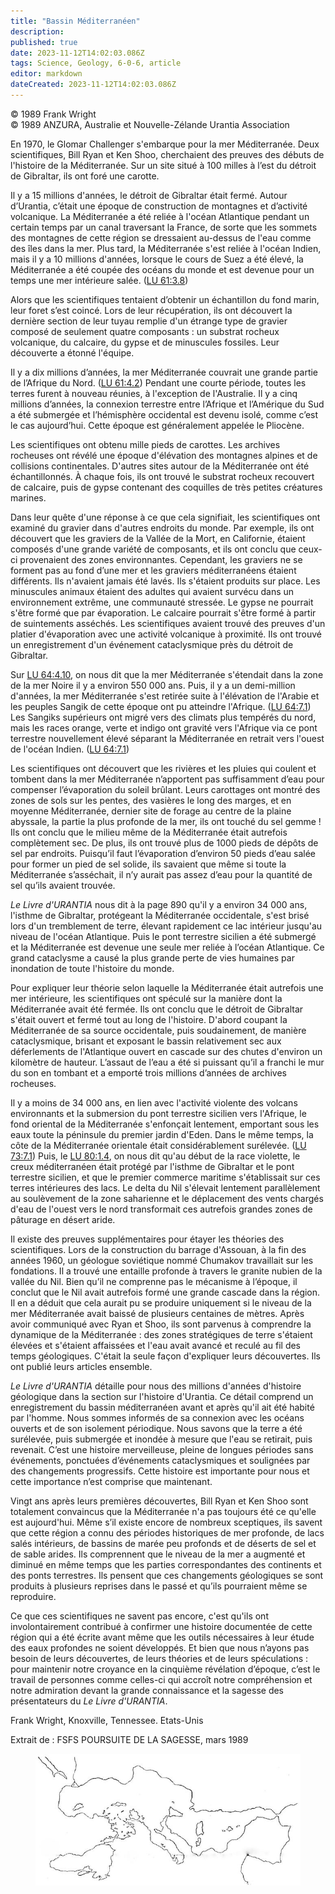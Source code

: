 ```yaml
---
title: "Bassin Méditerranéen"
description: 
published: true
date: 2023-11-12T14:02:03.086Z
tags: Science, Geology, 6-0-6, article
editor: markdown
dateCreated: 2023-11-12T14:02:03.086Z
---
```



<p class="v-card v-sheet theme--light gray lighten-3 px-2 py-1">© 1989 Frank Wright<br>© 1989 ANZURA, Australie et Nouvelle-Zélande Urantia Association</p>


En 1970, le Glomar Challenger s'embarque pour la mer Méditerranée. Deux scientifiques, Bill Ryan et Ken Shoo, cherchaient des preuves des débuts de l'histoire de la Méditerranée. Sur un site situé à 100 milles à l’est du détroit de Gibraltar, ils ont foré une carotte.

Il y a 15 millions d'années, le détroit de Gibraltar était fermé. Autour d’Urantia, c’était une époque de construction de montagnes et d’activité volcanique. La Méditerranée a été reliée à l'océan Atlantique pendant un certain temps par un canal traversant la France, de sorte que les sommets des montagnes de cette région se dressaient au-dessus de l'eau comme des îles dans la mer. Plus tard, la Méditerranée s'est reliée à l'océan Indien, mais il y a 10 millions d'années, lorsque le cours de Suez a été élevé, la Méditerranée a été coupée des océans du monde et est devenue pour un temps une mer intérieure salée. ([LU 61:3.8](/fr/The_Urantia_Book/61#p3_8))

Alors que les scientifiques tentaient d’obtenir un échantillon du fond marin, leur foret s’est coincé. Lors de leur récupération, ils ont découvert la dernière section de leur tuyau remplie d'un étrange type de gravier composé de seulement quatre composants : un substrat rocheux volcanique, du calcaire, du gypse et de minuscules fossiles. Leur découverte a étonné l'équipe.

Il y a dix millions d’années, la mer Méditerranée couvrait une grande partie de l’Afrique du Nord. ([LU 61:4.2](/fr/The_Urantia_Book/61#p4_2)) Pendant une courte période, toutes les terres furent à nouveau réunies, à l'exception de l'Australie. Il y a cinq millions d’années, la connexion terrestre entre l’Afrique et l’Amérique du Sud a été submergée et l’hémisphère occidental est devenu isolé, comme c’est le cas aujourd’hui. Cette époque est généralement appelée le Pliocène.

Les scientifiques ont obtenu mille pieds de carottes. Les archives rocheuses ont révélé une époque d'élévation des montagnes alpines et de collisions continentales. D'autres sites autour de la Méditerranée ont été échantillonnés. À chaque fois, ils ont trouvé le substrat rocheux recouvert de calcaire, puis de gypse contenant des coquilles de très petites créatures marines.

Dans leur quête d'une réponse à ce que cela signifiait, les scientifiques ont examiné du gravier dans d'autres endroits du monde. Par exemple, ils ont découvert que les graviers de la Vallée de la Mort, en Californie, étaient composés d'une grande variété de composants, et ils ont conclu que ceux-ci provenaient des zones environnantes. Cependant, les graviers ne se forment pas au fond d’une mer et les graviers méditerranéens étaient différents. Ils n'avaient jamais été lavés. Ils s'étaient produits sur place. Les minuscules animaux étaient des adultes qui avaient survécu dans un environnement extrême, une communauté stressée. Le gypse ne pourrait s'être formé que par évaporation. Le calcaire pourrait s'être formé à partir de suintements asséchés. Les scientifiques avaient trouvé des preuves d'un platier d'évaporation avec une activité volcanique à proximité. Ils ont trouvé un enregistrement d'un événement cataclysmique près du détroit de Gibraltar.

Sur [LU 64:4.10](/fr/The_Urantia_Book/64#p4_10), on nous dit que la mer Méditerranée s'étendait dans la zone de la mer Noire il y a environ 550 000 ans. Puis, il y a un demi-million d'années, la mer Méditerranée s'est retirée suite à l'élévation de l'Arabie et les peuples Sangik de cette époque ont pu atteindre l'Afrique. ([LU 64:7.1](/fr/The_Urantia_Book/64#p7_1)) Les Sangiks supérieurs ont migré vers des climats plus tempérés du nord, mais les races orange, verte et indigo ont gravité vers l'Afrique via ce pont terrestre nouvellement élevé séparant la Méditerranée en retrait vers l'ouest de l'océan Indien. ([LU 64:7.1](/fr/The_Urantia_Book/64#p7_1))

Les scientifiques ont découvert que les rivières et les pluies qui coulent et tombent dans la mer Méditerranée n’apportent pas suffisamment d’eau pour compenser l’évaporation du soleil brûlant. Leurs carottages ont montré des zones de sols sur les pentes, des vasières le long des marges, et en moyenne Méditerranée, dernier site de forage au centre de la plaine abyssale, la partie la plus profonde de la mer, ils ont touché du sel gemme ! Ils ont conclu que le milieu même de la Méditerranée était autrefois complètement sec. De plus, ils ont trouvé plus de 1000 pieds de dépôts de sel par endroits. Puisqu’il faut l’évaporation d’environ 50 pieds d’eau salée pour former un pied de sel solide, ils savaient que même si toute la Méditerranée s’asséchait, il n’y aurait pas assez d’eau pour la quantité de sel qu’ils avaient trouvée.

_Le Livre d'URANTIA_ nous dit à la page 890 qu'il y a environ 34 000 ans, l'isthme de Gibraltar, protégeant la Méditerranée occidentale, s'est brisé lors d'un tremblement de terre, élevant rapidement ce lac intérieur jusqu'au niveau de l'océan Atlantique. Puis le pont terrestre sicilien a été submergé et la Méditerranée est devenue une seule mer reliée à l’océan Atlantique. Ce grand cataclysme a causé la plus grande perte de vies humaines par inondation de toute l'histoire du monde.

Pour expliquer leur théorie selon laquelle la Méditerranée était autrefois une mer intérieure, les scientifiques ont spéculé sur la manière dont la Méditerranée avait été fermée. Ils ont conclu que le détroit de Gibraltar s'était ouvert et fermé tout au long de l'histoire. D'abord coupant la Méditerranée de sa source occidentale, puis soudainement, de manière cataclysmique, brisant et exposant le bassin relativement sec aux déferlements de l'Atlantique ouvert en cascade sur des chutes d'environ un kilomètre de hauteur. L’assaut de l’eau a été si puissant qu’il a franchi le mur du son en tombant et a emporté trois millions d’années de archives rocheuses.

Il y a moins de 34 000 ans, en lien avec l'activité violente des volcans environnants et la submersion du pont terrestre sicilien vers l'Afrique, le fond oriental de la Méditerranée s'enfonçait lentement, emportant sous les eaux toute la péninsule du premier jardin d'Eden. Dans le même temps, la côte de la Méditerranée orientale était considérablement surélevée. ([LU 73:7.1](/fr/The_Urantia_Book/73#p7_1)) Puis, le [LU 80:1.4](/fr/The_Urantia_Book/80#p1_4), on nous dit qu'au début de la race violette, le creux méditerranéen était protégé par l'isthme de Gibraltar et le pont terrestre sicilien, et que le premier commerce maritime s'établissait sur ces terres intérieures des lacs. Le delta du Nil s'élevait lentement parallèlement au soulèvement de la zone saharienne et le déplacement des vents chargés d'eau de l'ouest vers le nord transformait ces autrefois grandes zones de pâturage en désert aride.

Il existe des preuves supplémentaires pour étayer les théories des scientifiques. Lors de la construction du barrage d'Assouan, à la fin des années 1960, un géologue soviétique nommé Chumakov travaillait sur les fondations. Il a trouvé une entaille profonde à travers le granite nubien de la vallée du Nil. Bien qu’il ne comprenne pas le mécanisme à l’époque, il conclut que le Nil avait autrefois formé une grande cascade dans la région. Il en a déduit que cela aurait pu se produire uniquement si le niveau de la mer Méditerranée avait baissé de plusieurs centaines de mètres. Après avoir communiqué avec Ryan et Shoo, ils sont parvenus à comprendre la dynamique de la Méditerranée : des zones stratégiques de terre s'étaient élevées et s'étaient affaissées et l'eau avait avancé et reculé au fil des temps géologiques. C'était la seule façon d'expliquer leurs découvertes. Ils ont publié leurs articles ensemble.

_Le Livre d'URANTIA_ détaille pour nous des millions d'années d'histoire géologique dans la section sur l'histoire d'Urantia. Ce détail comprend un enregistrement du bassin méditerranéen avant et après qu'il ait été habité par l'homme. Nous sommes informés de sa connexion avec les océans ouverts et de son isolement périodique. Nous savons que la terre a été surélevée, puis submergée et inondée à mesure que l'eau se retirait, puis revenait. C’est une histoire merveilleuse, pleine de longues périodes sans événements, ponctuées d’événements cataclysmiques et soulignées par des changements progressifs. Cette histoire est importante pour nous et cette importance n’est comprise que maintenant.

Vingt ans après leurs premières découvertes, Bill Ryan et Ken Shoo sont totalement convaincus que la Méditerranée n'a pas toujours été ce qu'elle est aujourd'hui. Même s’il existe encore de nombreux sceptiques, ils savent que cette région a connu des périodes historiques de mer profonde, de lacs salés intérieurs, de bassins de marée peu profonds et de déserts de sel et de sable arides. Ils comprennent que le niveau de la mer a augmenté et diminué en même temps que les parties correspondantes des continents et des ponts terrestres. Ils pensent que ces changements géologiques se sont produits à plusieurs reprises dans le passé et qu’ils pourraient même se reproduire.

Ce que ces scientifiques ne savent pas encore, c'est qu'ils ont involontairement contribué à confirmer une histoire documentée de cette région qui a été écrite avant même que les outils nécessaires à leur étude des eaux profondes ne soient développés. Et bien que nous n’ayons pas besoin de leurs découvertes, de leurs théories et de leurs spéculations : pour maintenir notre croyance en la cinquième révélation d’époque, c’est le travail de personnes comme celles-ci qui accroît notre compréhension et notre admiration devant la grande connaissance et la sagesse des présentateurs du _Le Livre d'URANTIA_.

Frank Wright, Knoxville, Tennessee. Etats-Unis

Extrait de : FSFS POURSUITE DE LA SAGESSE, mars 1989

<figure id="Figure_2" class="image urantiapedia" alt="Mediterranean">
<img src="/image/article/606/Mediterranean.jpg">
</figure>

